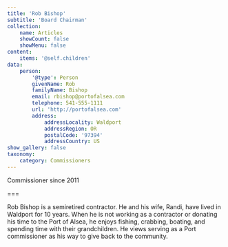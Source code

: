 ```yaml
---
title: 'Rob Bishop'
subtitle: 'Board Chairman'
collection:
    name: Articles
    showCount: false
    showMenu: false
content:
    items: '@self.children'
data:
    person:
        '@type': Person
        givenName: Rob
        familyName: Bishop
        email: rbishop@portofalsea.com
        telephone: 541-555-1111
        url: 'http://portofalsea.com'
        address:
            addressLocality: Waldport
            addressRegion: OR
            postalCode: '97394'
            addressCountry: US
show_gallery: false
taxonomy:
    category: Commissioners
---
```


Commissioner since 2011

===

Rob Bishop is a semi­retired contractor. He and his wife, Randi, have lived in Waldport for 10 years. When he is not working as a contractor or donating his time to the Port of Alsea, he enjoys fishing, crabbing, boating, and spending time with their grandchildren. He views serving as a Port commissioner as his way to give back to the community.
